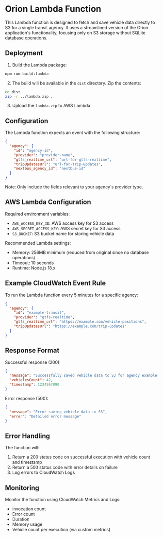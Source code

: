 # Orion Lambda Function

This Lambda function is designed to fetch and save vehicle data directly to S3 for a single transit agency. It uses a streamlined version of the Orion application's functionality, focusing only on S3 storage without SQLite database operations.

## Deployment

1. Build the Lambda package:
```bash
npm run build:lambda
```

2. The build will be available in the `dist` directory. Zip the contents:
```bash
cd dist
zip -r ../lambda.zip .
```

3. Upload the `lambda.zip` to AWS Lambda.

## Configuration

The Lambda function expects an event with the following structure:

```json
{
  "agency": {
    "id": "agency-id",
    "provider": "provider-name",
    "gtfs_realtime_url": "url-for-gtfs-realtime",
    "tripUpdatesUrl": "url-for-trip-updates",
    "nextbus_agency_id": "nextbus-id"
  }
}
```

Note: Only include the fields relevant to your agency's provider type.

## AWS Lambda Configuration

Required environment variables:
- `AWS_ACCESS_KEY_ID`: AWS access key for S3 access
- `AWS_SECRET_ACCESS_KEY`: AWS secret key for S3 access
- `S3_BUCKET`: S3 bucket name for storing vehicle data

Recommended Lambda settings:
- Memory: 256MB minimum (reduced from original since no database operations)
- Timeout: 10 seconds
- Runtime: Node.js 18.x

## Example CloudWatch Event Rule

To run the Lambda function every 5 minutes for a specific agency:

```json
{
  "agency": {
    "id": "example-transit",
    "provider": "gtfs-realtime",
    "gtfs_realtime_url": "https://example.com/vehicle-positions",
    "tripUpdatesUrl": "https://example.com/trip-updates"
  }
}
```

## Response Format

Successful response (200):
```json
{
  "message": "Successfully saved vehicle data to S3 for agency example-transit",
  "vehiclesCount": 42,
  "timestamp": 1234567890
}
```

Error response (500):
```json
{
  "message": "Error saving vehicle data to S3",
  "error": "Detailed error message"
}
```

## Error Handling

The function will:
1. Return a 200 status code on successful execution with vehicle count and timestamp
2. Return a 500 status code with error details on failure
3. Log errors to CloudWatch Logs

## Monitoring

Monitor the function using CloudWatch Metrics and Logs:
- Invocation count
- Error count
- Duration
- Memory usage
- Vehicle count per execution (via custom metrics) 